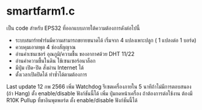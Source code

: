 # smartfarm1.c

เป็น code สำหรับ EPS32 ที่ออกแบบภายใต้ความต้องการดังต่อไปนี้

* ระบบสมาร์ทฟาร์มมีความสามารถขยายขนาดได้ เริ่มจาก 4 แปลงเพาะปลูก ( 1 แปลงต่อ 1 บอร์ด)
* ควบคุมเอาตพุต 4 ช่องสัญญาณ 
* อ่านค่าเซนเซอร์ อุณภูมิ/ความชื้น ของอากาศด้วย DHT 11/22
* อ่านค่าความชื้นในดิน ใช้เซนเซอร์อนาล็อก
* มีปุ่ม เปิด-ปิด สั่งผ่าน Internet ได้
* ตั้งเวลาเปิดปิดได้ ทำซ้ำได้ตามต้องการ

Last update 12 กพ  2566
เพิ่ม Watchdog รีเซตเครื่องภายใน 5 นาทีถ้าไม่มีการตอบสนอง (ถ้า Hang) ตั้ง enable/disable ฟังก์ชันนี้ได้
เพิ่ม ปุ่มกดหน้าเครื่อง ถ้าต้องการต่อใช้งาน ต้องมี R10K Pullup ที่ขาอินพุตพอร์ต ตั้ง enable/disable ฟังก์ชันนี้ได้

